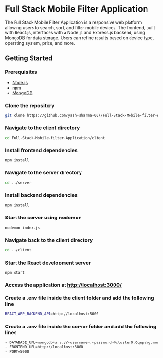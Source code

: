 # Full Stack Mobile Filter Application

The Full Stack Mobile Filter Application is a responsive web platform allowing users to search, sort, and filter mobile devices. The frontend, built with React.js, interfaces with a Node.js and Express.js backend, using MongoDB for data storage. Users can refine results based on device type, operating system, price, and more.

## Getting Started

### Prerequisites
- [Node.js](https://nodejs.org/)
- [npm](https://www.npmjs.com/)
- [MongoDB](https://www.mongodb.com/)

  
### Clone the repository
```bash
git clone https://github.com/yash-sharma-007/Full-Stack-Mobile-filter-Application.git
```

### Navigate to the client directory
```bash
cd Full-Stack-Mobile-filter-Application/client
```

### Install frontend dependencies
```bash
npm install
```

### Navigate to the server directory
```bash
cd ../server
```
### Install backend dependencies
```bash
npm install
```

### Start the server using nodemon
```bash
nodemon index.js
```

### Navigate back to the client directory
```bash
cd ../client
```

### Start the React development server
```bash
npm start
```

### Access the application at [http://localhost:3000/](http://localhost:3000/)

### Create a .env file inside the client folder and add the following line
```bash
REACT_APP_BACKEND_API=http://localhost:5000
```
### Create a .env file inside the server folder and add the following lines
```bash
- DATABASE_URL=mongodb+srv://<username>:<password>@cluster0.0qepvhg.mongodb.net/Mobile_App
- FRONTEND_URL=http://localhost:3000
- PORT=5000
```
